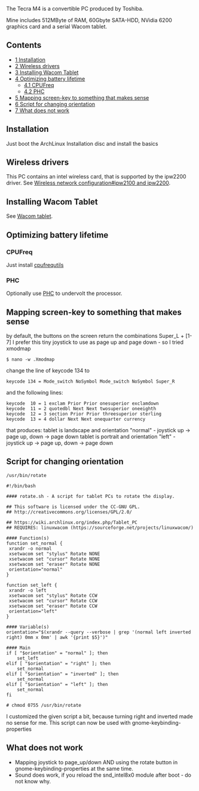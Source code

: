 The Tecra M4 is a convertible PC produced by Toshiba.

Mine includes 512MByte of RAM, 60Gbyte SATA-HDD, NVidia 6200 graphics card and a serial Wacom tablet.

## Contents

*   [1 Installation](#Installation)
*   [2 Wireless drivers](#Wireless_drivers)
*   [3 Installing Wacom Tablet](#Installing_Wacom_Tablet)
*   [4 Optimizing battery lifetime](#Optimizing_battery_lifetime)
    *   [4.1 CPUFreq](#CPUFreq)
    *   [4.2 PHC](#PHC)
*   [5 Mapping screen-key to something that makes sense](#Mapping_screen-key_to_something_that_makes_sense)
*   [6 Script for changing orientation](#Script_for_changing_orientation)
*   [7 What does not work](#What_does_not_work)

## Installation

Just boot the ArchLinux Installation disc and install the basics

## Wireless drivers

This PC contains an intel wireless card, that is supported by the ipw2200 driver. See [Wireless network configuration#ipw2100 and ipw2200](/index.php/Wireless_network_configuration#ipw2100_and_ipw2200 "Wireless network configuration").

## Installing Wacom Tablet

See [Wacom tablet](/index.php/Wacom_tablet "Wacom tablet").

## Optimizing battery lifetime

### CPUFreq

Just install [cpufrequtils](/index.php/Cpufrequtils "Cpufrequtils")

### PHC

Optionally use [PHC](/index.php/PHC "PHC") to undervolt the processor.

## Mapping screen-key to something that makes sense

by default, the buttons on the screen return the combinations Super_L + [1-7] I prefer this tiny joystick to use as page up and page down - so I tried xmodmap

```
$ nano -w .Xmodmap

```

change the line of keycode 134 to

```
keycode 134 = Mode_switch NoSymbol Mode_switch NoSymbol Super_R

```

and the following lines:

```
keycode  10 = 1 exclam Prior Prior onesuperior exclamdown
keycode  11 = 2 quotedbl Next Next twosuperior oneeighth
keycode  12 = 3 section Prior Prior threesuperior sterling
keycode  13 = 4 dollar Next Next onequarter currency

```

that produces: tablet is landscape and orientation "normal" - joystick up -> page up, down -> page down tablet is portrait and orientation "left" - joystick up -> page up, down -> page down

## Script for changing orientation

 `/usr/bin/rotate` 
```
#!/bin/bash

#### rotate.sh - A script for tablet PCs to rotate the display.

## This software is licensed under the CC-GNU GPL.
## http://creativecommons.org/licenses/GPL/2.0/

## https://wiki.archlinux.org/index.php/Tablet_PC
## REQUIRES: linuxwacom (https://sourceforge.net/projects/linuxwacom/)

#### Function(s)
function set_normal {
 xrandr -o normal
 xsetwacom set "stylus" Rotate NONE
 xsetwacom set "cursor" Rotate NONE
 xsetwacom set "eraser" Rotate NONE
 orientation="normal"
}

function set_left {
 xrandr -o left
 xsetwacom set "stylus" Rotate CCW
 xsetwacom set "cursor" Rotate CCW
 xsetwacom set "eraser" Rotate CCW
 orientation="left"
}

#### Variable(s)
orientation="$(xrandr --query --verbose | grep '(normal left inverted right) 0mm x 0mm' | awk '{print $5}')"

#### Main
if [ "$orientation" = "normal" ]; then
	set_left
elif [ "$orientation" = "right" ]; then
	set_normal
elif [ "$orientation" = "inverted" ]; then
	set_normal
elif [ "$orientation" = "left" ]; then
	set_normal
fi

```

```
# chmod 0755 /usr/bin/rotate

```

I customized the given script a bit, because turning right and inverted made no sense for me. This script can now be used with gnome-keybinding-properties

## What does not work

*   Mapping joystick to page_up/down AND using the rotate button in gnome-keybinding-properties at the same time.
*   Sound does work, if you reload the snd_intel8x0 module after boot - do not know why.